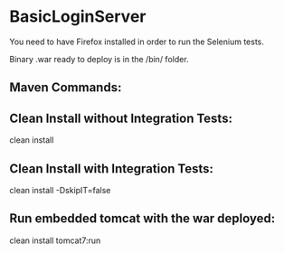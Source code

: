 # BasicLoginServer
You need to have Firefox installed in order to run the Selenium tests.

Binary .war ready to deploy is in the /bin/ folder.

Maven Commands:
--------------------------------------
Clean Install without Integration Tests:
--------------------------------------
clean install 


Clean Install with Integration Tests:
--------------------------------------
clean install -DskipIT=false


Run embedded tomcat with the war deployed:
--------------------------------------
clean install tomcat7:run
